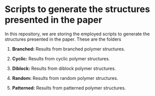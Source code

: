 Scripts to generate the structures presented in the paper
================================================================

In this repository, we are storing the employed scripts to generate the structures presented in the paper. These are the folders

1. **Branched:** Results from branched polymer structures.

2. **Cyclic:** Results from cyclic polymer structures.

3. **Diblock:** Results from diblock polymer structures.

4. **Random:** Results from random polymer structures.

5. **Patterned:** Results from patterned polymer structures.
